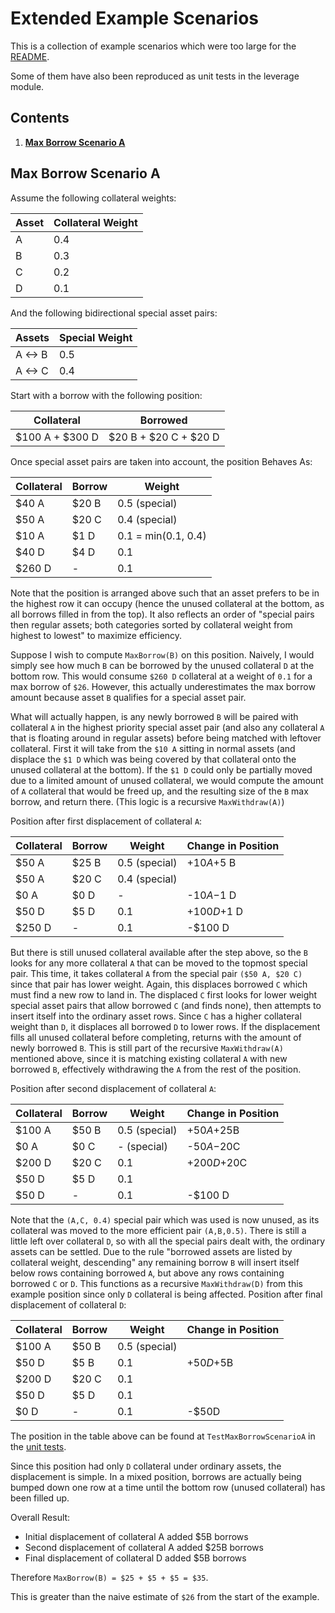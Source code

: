 # Extended Example Scenarios

This is a collection of example scenarios which were too large for the [README](./README.md).

Some of them have also been reproduced as unit tests in the leverage module.

## Contents

1. **[Max Borrow Scenario A](#max-borrow-scenario-a)**

## Max Borrow Scenario A

Assume the following collateral weights:

| Asset | Collateral Weight |
| ----- | ----------------- |
|   A   |       0.4         |
|   B   |       0.3         |
|   C   |       0.2         |
|   D   |       0.1         |

And the following bidirectional special asset pairs:

| Assets  | Special Weight |
| ------- | -------------- |
| A <-> B |      0.5       |
| A <-> C |      0.4       |

Start with a borrow with the following position:

| Collateral      | Borrowed              |
| --------------- | --------------------- |
| $100 A + $300 D | $20 B + $20 C + $20 D |

Once special asset pairs are taken into account, the position Behaves As:

| Collateral | Borrow | Weight              |
| ---------- | ------ | ------------------- |
| $40 A      | $20 B  | 0.5 (special)       |
| $50 A      | $20 C  | 0.4 (special)       |
| $10 A      | $1  D  | 0.1 = min(0.1, 0.4) |
| $40 D      | $4  D  | 0.1                 |
| $260 D     | -      | 0.1                 |

Note that the position is arranged above such that an asset prefers to be in the highest row it can occupy (hence the unused collateral at the bottom, as all borrows filled in from the top).
It also reflects an order of "special pairs then regular assets; both categories sorted by collateral weight from highest to lowest" to maximize efficiency.

Suppose I wish to compute `MaxBorrow(B)` on this position.
Naively, I would simply see how much `B` can be borrowed by the unused collateral `D` at the bottom row.
This would consume `$260 D` collateral at a weight of `0.1` for a max borrow of `$26`.
However, this actually underestimates the max borrow amount because asset `B` qualifies for a special asset pair.

What will actually happen, is any newly borrowed `B` will be paired with collateral `A` in the highest priority special asset pair (and also any collateral `A` that is floating around in regular assets) before being matched with leftover collateral.
First it will take from the `$10 A` sitting in normal assets (and displace the `$1 D` which was being covered by that collateral onto the unused collateral at the bottom).
If the `$1 D` could only be partially moved due to a limited amount of unused collateral, we would compute the amount of `A` collateral that would be freed up, and the resulting size of the `B` max borrow, and return there.
(This logic is a recursive `MaxWithdraw(A)`)

Position after first displacement of collateral `A`:

| Collateral | Borrow | Weight            | Change in Position |
| ---------- | ------ | ----------------- | ------------------ |
| $50 A      | $25 B  | 0.5 (special)     | +$10 A       +$5 B |
| $50 A      | $20 C  | 0.4 (special)     |                    |
| $0 A       | $0 D   | -                 | -$10 A       -$1 D |
| $50 D      | $5 D   | 0.1               | +$100 D      +$1 D |
| $250 D     | -      | 0.1               | -$100 D            |

But there is still unused collateral available after the step above, so the `B` looks for any more collateral `A` that can be moved to the topmost special pair.
This time, it takes collateral `A` from the special pair `($50 A, $20 C)` since that pair has lower weight.
Again, this displaces borrowed `C` which must find a new row to land in.
The displaced `C` first looks for lower weight special asset pairs that allow borrowed `C` (and finds none), then attempts to insert itself into the ordinary asset rows.
Since `C` has a higher collateral weight than `D`, it displaces all borrowed `D` to lower rows.
If the displacement fills all unused collateral before completing, returns with the amount of newly borrowed `B`.
This is still part of the recursive `MaxWithdraw(A)` mentioned above, since it is matching existing collateral `A` with new borrowed `B`, effectively withdrawing the `A` from the rest of the position.

Position after second displacement of collateral `A`:

| Collateral | Borrow | Weight            | Change in Position |
| ---------- | ------ | ----------------- | ------------------ |
| $100 A     | $50 B  | 0.5 (special)     | +$50A        +$25B |
| $0 A       | $0 C   | -   (special)     | -$50A        -$20C |
| $200 D     | $20 C  | 0.1               | +$200D       +$20C |
| $50 D      | $5 D   | 0.1               |                    |
| $50 D      | -      | 0.1               | -$100 D            |

Note that the `(A,C, 0.4)` special pair which was used is now unused, as its collateral was moved to the more efficient pair `(A,B,0.5)`.
There is still a little left over collateral `D`, so with all the special pairs dealt with, the ordinary assets can be settled.
Due to the rule "borrowed assets are listed by collateral weight, descending" any remaining borrow `B` will insert itself below rows containing borrowed `A`, but above any rows containing borrowed `C` or `D`.
This functions as a recursive `MaxWithdraw(D)` from this example position since only `D` collateral is being affected.
Position after final displacement of collateral `D`:

| Collateral | Borrow | Weight            | Change in Position |
| ---------- | ------ | ----------------- | ------------------ |
| $100 A     | $50 B  | 0.5 (special)     |                    |
| $50 D      | $5 B   | 0.1               | +$50D         +$5B |
| $200 D     | $20 C  | 0.1               |                    |
| $50 D      | $5 D   | 0.1               |                    |
| $0 D       | -      | 0.1               | -$50D              |

The position in the table above can be found at `TestMaxBorrowScenarioA` in the [unit tests](./types/documented_test.go).

Since this position had only `D` collateral under ordinary assets, the displacement is simple.
In a mixed position, borrows are actually being bumped down one row at a time until the bottom row (unused collateral) has been filled up.

Overall Result:

- Initial displacement of collateral A added $5B borrows
- Second displacement of collateral A added $25B borrows
- Final displacement of collateral D added $5B borrows

Therefore `MaxBorrow(B) = $25 + $5 + $5 = $35`.

This is greater than the naive estimate of `$26` from the start of the example.
